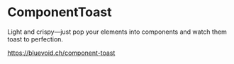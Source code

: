 # ComponentToast
Light and crispy—just pop your elements into components and watch them toast to perfection.

https://bluevoid.ch/component-toast
